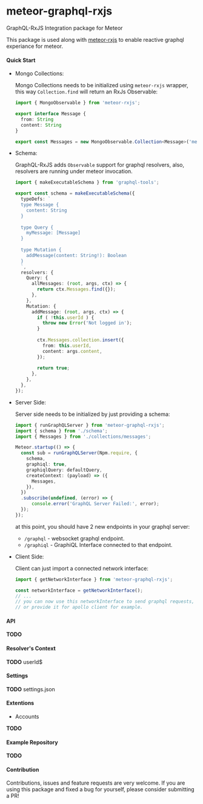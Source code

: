 meteor-graphql-rxjs
==
GraphQL-RxJS Integration package for Meteor

This package is used along with [meteor-rxjs](https://www.npmjs.com/package/meteor-rxjs) to enable reactive graphql
experiance for meteor.

#### Quick Start
  - Mongo Collections:

    Mongo Collections needs to be initialized using `meteor-rxjs` wrapper,
    this way `Collection.find` will return an RxJs Observable:
        
    ```typescript     
    import { MongoObservable } from 'meteor-rxjs';

    export interface Message {
      from: String
      content: String
    }

    export const Messages = new MongoObservable.Collection<Message>('messages');
    ```
  - Schema:
  
    GraphQL-RxJS adds `Observable` support for graphql resolvers,
    also, resolvers are running under meteor invocation.
    
    ```typescript
    import { makeExecutableSchema } from 'graphql-tools';
    
    export const schema = makeExecutableSchema({
      typeDefs: `
      type Message {
        content: String
      }
      
      type Query {
        myMessage: [Message]
      }
      
      type Mutation {
        addMessage(content: String!): Boolean
      }
      `,
      resolvers: {
        Query: {
          allMessages: (root, args, ctx) => {
          	return ctx.Messages.find({});
          },
        },
        Mutation: {
          addMessage: (root, args, ctx) => {
            if ( !this.userId ) {
              throw new Error('Not logged in');
            }
              
            ctx.Messages.collection.insert({
              from: this.userId,
              content: args.content,
            });
            
            return true;
          },
        },
      },
    });
    ```
        
  - Server Side:
      
    Server side needs to be initialized by just providing a schema:
    
    ```typescript
    import { runGraphQLServer } from 'meteor-graphql-rxjs';
    import { schema } from './schema';
    import { Messages } from './collections/messages';

    Meteor.startup(() => {
      const sub = runGraphQLServer(Npm.require, {
        schema,
        graphiql: true,
        graphiqlQuery: defaultQuery,
        createContext: (payload) => ({
          Messages,
        }),
      })
      .subscribe(undefined, (error) => {
          console.error('GraphQL Server Failed:', error);
      });
    });
    ```
    
    at this point, you should have 2 new endpoints in your graphql server:
      - `/graphql` - websocket graphql endpoint.
      - `/graphiql` - GraphiQL Interface connected to that endpoint.
  - Client Side:

	Client can just import a connected network interface:
    
    ```typescript
    import { getNetworkInterface } from 'meteor-graphql-rxjs';
    
    const networkInterface = getNetworkInterface();
    // ...
    // you can now use this networkInterface to send graphql requests,
    // or provide it for apollo client for example.
    ```

#### API
**TODO**

#### Resolver's Context
**TODO**
userId$

#### Settings
**TODO**
settings.json

#### Extentions
  - Accounts
  
**TODO**

#### Example Repository
**TODO**

#### Contribution
Contributions, issues and feature requests are very welcome. If you are using this package and fixed a bug for yourself, please consider submitting a PR!
